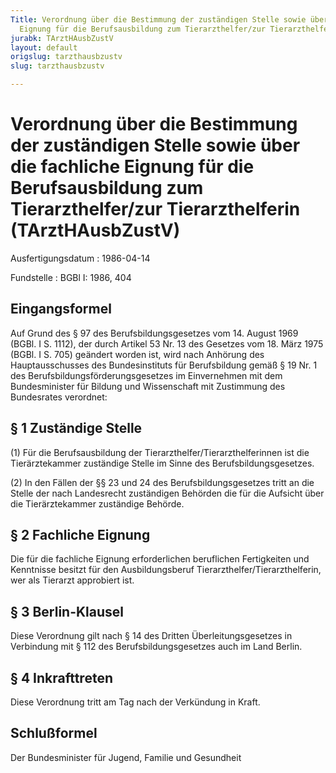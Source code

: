 ```yaml
---
Title: Verordnung über die Bestimmung der zuständigen Stelle sowie über die fachliche
  Eignung für die Berufsausbildung zum Tierarzthelfer/zur Tierarzthelferin
jurabk: TArztHAusbZustV
layout: default
origslug: tarzthausbzustv
slug: tarzthausbzustv

---
```


# Verordnung über die Bestimmung der zuständigen Stelle sowie über die fachliche Eignung für die Berufsausbildung zum Tierarzthelfer/zur Tierarzthelferin (TArztHAusbZustV)

Ausfertigungsdatum
:   1986-04-14

Fundstelle
:   BGBl I: 1986, 404



## Eingangsformel

Auf Grund des § 97 des Berufsbildungsgesetzes vom 14. August 1969 (BGBl. I S. 1112), der durch Artikel 53 Nr. 13 des Gesetzes vom 18. März 1975 (BGBl. I S. 705) geändert worden ist, wird nach Anhörung des Hauptausschusses des Bundesinstituts für Berufsbildung gemäß § 19 Nr. 1 des Berufsbildungsförderungsgesetzes im Einvernehmen mit dem Bundesminister für Bildung und Wissenschaft mit Zustimmung des Bundesrates verordnet:


## § 1 Zuständige Stelle

(1) Für die Berufsausbildung der Tierarzthelfer/Tierarzthelferinnen ist die Tierärztekammer zuständige Stelle im Sinne des Berufsbildungsgesetzes.

(2) In den Fällen der §§ 23 und 24 des Berufsbildungsgesetzes tritt an die Stelle der nach Landesrecht zuständigen Behörden die für die Aufsicht über die Tierärztekammer zuständige Behörde.


## § 2 Fachliche Eignung

Die für die fachliche Eignung erforderlichen beruflichen Fertigkeiten und Kenntnisse besitzt für den Ausbildungsberuf Tierarzthelfer/Tierarzthelferin, wer als Tierarzt approbiert ist.


## § 3 Berlin-Klausel

Diese Verordnung gilt nach § 14 des Dritten Überleitungsgesetzes in Verbindung mit § 112 des Berufsbildungsgesetzes auch im Land Berlin.


## § 4 Inkrafttreten

Diese Verordnung tritt am Tag nach der Verkündung in Kraft.


## Schlußformel

Der Bundesminister für Jugend, Familie und Gesundheit


